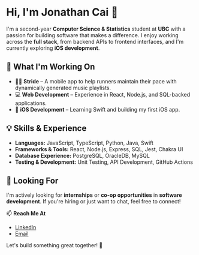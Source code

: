 # Hi, I'm Jonathan Cai 👋

I'm a second-year **Computer Science & Statistics** student at **UBC** with a passion for building software that makes a difference. I enjoy working across the **full stack**, from backend APIs to frontend interfaces, and I'm currently exploring **iOS development**.

## 🚀 What I'm Working On
- 🏃‍♂️ **Stride** – A mobile app to help runners maintain their pace with dynamically generated music playlists.  
- 💻 **Web Development** – Experience in React, Node.js, and SQL-backed applications.  
- 📱 **iOS Development** – Learning Swift and building my first iOS app.  

## 💡 Skills & Experience
- **Languages:** JavaScript, TypeScript, Python, Java, Swift  
- **Frameworks & Tools:** React, Node.js, Express, SQL, Jest, Chakra UI  
- **Database Experience:** PostgreSQL, OracleDB, MySQL  
- **Testing & Development:** Unit Testing, API Development, GitHub Actions  

## 🎯 Looking For
I'm actively looking for **internships** or **co-op opportunities** in **software development**. If you're hiring or just want to chat, feel free to connect!

📫 **Reach Me At**  
- [LinkedIn](https://www.linkedin.com/in/jonathan-cai-843873314/)  
- [Email](mailto:jonathan.y.cai@outlook.com)  

Let's build something great together! 🚀
